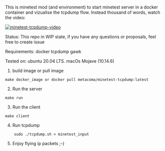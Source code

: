 This is minetest mod (and environment) to start minetest server in a docker container and vizualise the tcpdump flow. Instead thousand of words, watch the video:

[![minetest-tcpdump-video](https://img.youtube.com/vi//0.jpg)](https://www.youtube.com/watch?v=)


Status:
	This repo in WIP state, if you have any questions or proposals, feel free to create issue

Requirements:
	docker
	tcpdump 
	gawk

Tested on: 
	ubuntu 20.04 LTS.
	macOs Mojave (10.14.6)

1. build image or pull image
```shell
make docker_image or docker pull metacoma/minetest-tcpdump:latest
```

2. Run the server
```shell
make run
```

3. Run the client
```shell
make client
```

4. Run tcpdump
```shell
	sudo ./tcpdump.sh > minetest_input
```

5. Enjoy flying ip packets ;-)

